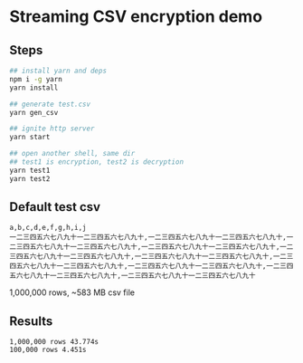 # Streaming CSV encryption demo

## Steps

```sh
## install yarn and deps
npm i -g yarn
yarn install

## generate test.csv
yarn gen_csv

## ignite http server
yarn start

## open another shell, same dir
## test1 is encryption, test2 is decryption
yarn test1
yarn test2
```

## Default test csv

```csv
a,b,c,d,e,f,g,h,i,j
一二三四五六七八九十一二三四五六七八九十,一二三四五六七八九十一二三四五六七八九十,一二三四五六七八九十一二三四五六七八九十,一二三四五六七八九十一二三四五六七八九十,一二三四五六七八九十一二三四五六七八九十,一二三四五六七八九十一二三四五六七八九十,一二三四五六七八九十一二三四五六七八九十,一二三四五六七八九十一二三四五六七八九十,一二三四五六七八九十一二三四五六七八九十,一二三四五六七八九十一二三四五六七八九十
```

1,000,000 rows, ~583 MB csv file

## Results

```
1,000,000 rows 43.774s
100,000 rows 4.451s
```
